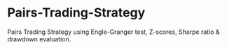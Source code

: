 # Pairs-Trading-Strategy
Pairs Trading Strategy using Engle-Granger test, Z-scores, Sharpe ratio &amp; drawdown evaluation.
